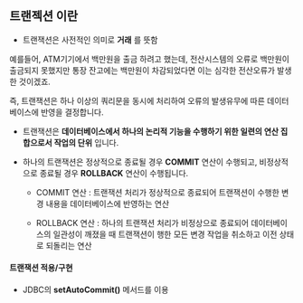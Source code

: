 ## 트랜젝션 이란

- 트랜잭션은 사전적인 의미로 **거래** 를 뜻함

예를들어, ATM기기에서 백만원을 출금 하려고 했는데, 전산시스템의 오류로 백만원이 출금되지 못했지만 통장 잔고에는 백만원이 차감되었다면 이는 심각한 전산오류가 발생한 것이겠죠. 

즉, 트랜잭션은 하나 이상의 쿼리문을 동시에 처리하여 오류의 발생유무에 따른 데이터베이스에 반영을 결정합니다.

- 트랜잭션은 **데이터베이스에서 하나의 논리적 기능을 수행하기 위한 일련의 연산 집합으로서 작업의 단위** 입니다.

- 하나의 트랜잭션은 정상적으로 종료될 경우 **COMMIT** 연산이 수행되고, 비정상적으로 종료될 경우 **ROLLBACK** 연산이 수행됩니다.

	- COMMIT 연산 : 트랜잭션 처리가 정상적으로 종료되어 트랜잭션이 수행한 변경 내용을 데이터베이스에 반영하는 연산

	- ROLLBACK 연산 : 하나의 트랜잭션 처리가 비정상으로 종료되어 데이터베이스의 일관성이 깨졌을 때 트랜잭션이 행한 모든 변경 작업을 취소하고 이전 상태로 되돌리는 연산

#### 트랜잭션 적용/구현 

- JDBC의 **setAutoCommit()** 메서드를 이용